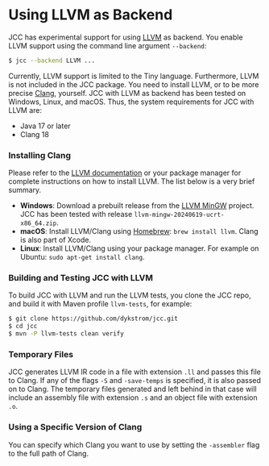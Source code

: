 # Using LLVM as Backend

JCC has experimental support for using [LLVM](https://llvm.org) as backend. You enable LLVM support
using the command line argument `--backend`:

```bash
$ jcc --backend LLVM ...
```

Currently, LLVM support is limited to the Tiny language. Furthermore, LLVM is not included in the
JCC package. You need to install LLVM, or to be more precise [Clang](https://clang.llvm.org), 
yourself. JCC with LLVM as backend has been tested on Windows, Linux, and macOS. Thus, the system
requirements for JCC with LLVM are:

* Java 17 or later
* Clang 18


### Installing Clang

Please refer to the [LLVM documentation](https://llvm.org) or your package manager for complete
instructions on how to install LLVM. The list below is a very brief summary.

* **Windows**: Download a prebuilt release from the [LLVM MinGW](https://github.com/mstorsjo/llvm-mingw)
  project. JCC has been tested with release `llvm-mingw-20240619-ucrt-x86_64.zip`.
* **macOS**: Install LLVM/Clang using [Homebrew](https://brew.sh): `brew install llvm`. Clang is
  also part of Xcode.
* **Linux**: Install LLVM/Clang using your package manager. For example on Ubuntu:
  `sudo apt-get install clang`.


### Building and Testing JCC with LLVM

To build JCC with LLVM and run the LLVM tests, you clone the JCC repo, and build it with Maven 
profile `llvm-tests`, for example:

```bash
$ git clone https://github.com/dykstrom/jcc.git
$ cd jcc
$ mvn -P llvm-tests clean verify
```


### Temporary Files

JCC generates LLVM IR code in a file with extension `.ll` and passes this file to Clang. If any of
the flags `-S` and `-save-temps` is specified, it is also passed on to Clang. The temporary files
generated and left behind in that case will include an assembly file with extension `.s` and an 
object file with extension `.o`.


### Using a Specific Version of Clang

You can specify which Clang you want to use by setting the `-assembler` flag to the full path of
Clang.
